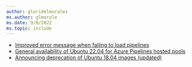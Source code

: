 ```yaml
---
author: gloridelmorales
ms.author: glmorale
ms.date: 9/8/2022
ms.topic: include
---
```


- [Improved error message when failing to load pipelines](#improved-error-message-when-failing-to-load-pipelines)
- [General availability of Ubuntu 22.04 for Azure Pipelines hosted pools](#general-availability-of-ubuntu-2204-for-azure-pipelines-hosted-pools)
- [Announcing deprecation of Ubuntu 18.04 images (updated)](#announcing-deprecation-of-ubuntu-1804-images-updated)